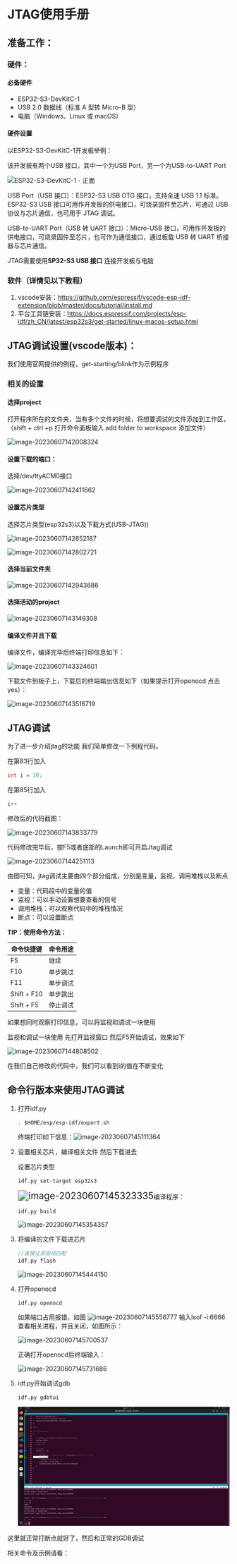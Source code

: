 # JTAG使用手册

## 准备工作：

### 硬件：

#### 必备硬件

- ESP32-S3-DevKitC-1
- USB 2.0 数据线（标准 A 型转 Micro-B 型）
- 电脑（Windows、Linux 或 macOS）



#### 硬件设置

以ESP32-S3-DevKitC-1开发板举例：

该开发板有两个USB 接口，其中一个为USB Port，另一个为USB-to-UART Port

![ESP32-S3-DevKitC-1 - 正面](https://docs.espressif.com/projects/esp-idf/zh_CN/latest/esp32s3/_images/ESP32-S3-DevKitC-1_v2-annotated-photo.png)

USB Port（USB 接口）：ESP32-S3 USB OTG 接口，支持全速 USB 1.1 标准。ESP32-S3 USB 接口可用作开发板的供电接口，可烧录固件至芯片，可通过 USB 协议与芯片通信，也可用于 JTAG 调试。



USB-to-UART Port（USB 转 UART 接口）：Micro-USB 接口，可用作开发板的供电接口，可烧录固件至芯片，也可作为通信接口，通过板载 USB 转 UART 桥接器与芯片通信。



JTAG需要使用**SP32-S3 USB 接口** 连接开发板与电脑





### 软件（详情见以下教程）

1. vscode安装：https://github.com/espressif/vscode-esp-idf-extension/blob/master/docs/tutorial/install.md
2. 平台工具链安装：https://docs.espressif.com/projects/esp-idf/zh_CN/latest/esp32s3/get-started/linux-macos-setup.html



## JTAG调试设置(vscode版本)：

我们使用官网提供的例程，get-starting/blink作为示例程序

### 相关的设置

#### 选择project

打开程序所在的文件夹，当有多个文件的时候，将想要调试的文件添加到工作区，（shift + ctrl +p 打开命令面板输入 add folder to workspace 添加文件）

![image-20230607142008324](/home/liboyu/.config/Typora/typora-user-images/image-20230607142008324.png)

#### 设置下载的端口：

选择/dev/ttyACM0接口

![image-20230607142411662](/home/liboyu/.config/Typora/typora-user-images/image-20230607142411662.png)



#### 设置芯片类型

选择芯片类型(esp32s3)以及下载方式(USB-JTAG))

![image-20230607142652187](/home/liboyu/.config/Typora/typora-user-images/image-20230607142652187.png)

![image-20230607142802721](/home/liboyu/.config/Typora/typora-user-images/image-20230607142802721.png)



#### 选择当前文件夹

![image-20230607142943686](/home/liboyu/.config/Typora/typora-user-images/image-20230607142943686.png)



#### 选择活动的project

![image-20230607143149308](/home/liboyu/.config/Typora/typora-user-images/image-20230607143149308.png)



#### 编译文件并且下载

编译文件，编译完毕后终端打印信息如下：

![image-20230607143324601](/home/liboyu/.config/Typora/typora-user-images/image-20230607143324601.png)



下载文件到板子上，下载后的终端输出信息如下（如果提示打开openocd 点击yes）：

![image-20230607143516719](/home/liboyu/.config/Typora/typora-user-images/image-20230607143516719.png)



## JTAG调试

为了进一步介绍jtag的功能 我们简单修改一下例程代码。

在第83行加入

```c
int i = 10;
```

在第85行加入

```c
i++
```

修改后的代码截图：

![image-20230607143833779](/home/liboyu/.config/Typora/typora-user-images/image-20230607143833779.png)



代码修改完毕后，按F5或者底部的Launch即可开启Jtag调试

![image-20230607144251113](/home/liboyu/.config/Typora/typora-user-images/image-20230607144251113.png)

由图可知，jtag调试主要由四个部分组成，分别是变量，监视，调用堆栈以及断点



- 变量：代码段中的变量的值
- 监视：可以手动设置想要查看的信号
- 调用堆栈：可以观察代码中的堆栈情况
- 断点：可以设置断点 





**TIP：使用命令方法：**

| 命令快捷键  | 命令用途 |
| ----------- | -------- |
| F5          | 继续     |
| F10         | 单步跳过 |
| F11         | 单步调试 |
| Shift + F10 | 单步跳出 |
| Shift + F5  | 停止调试 |



如果想同时观察打印信息，可以将监视和调试一块使用

监视和调试一块使用  先打开监视窗口 然后F5开始调试，效果如下

![image-20230607144808502](/home/liboyu/.config/Typora/typora-user-images/image-20230607144808502.png)

在我们自己修改的代码中，我们可以看到i的值在不断变化





## 命令行版本来使用JTAG调试

1. 打开idf.py

   ```
   . $HOME/esp/esp-idf/export.sh
   ```

   终端打印如下信息：![image-20230607145111364](/home/liboyu/.config/Typora/typora-user-images/image-20230607145111364.png)

2. 设置相关芯片，编译相关文件 然后下载进去

   设置芯片类型

   ```shell
   idf.py set-target esp32s3
   ```

   <img src="/home/liboyu/.config/Typora/typora-user-images/image-20230607145323335.png" alt="image-20230607145323335" style="zoom:150%;" />编译程序：

   ```
   idf.py build
   ```

   ![image-20230607145354357](/home/liboyu/.config/Typora/typora-user-images/image-20230607145354357.png)

3. 将编译的文件下载进芯片

   ```c
   //直接让其自动匹配
   idf.py flash
   ```

   ![image-20230607145444150](/home/liboyu/.config/Typora/typora-user-images/image-20230607145444150.png)

4. 打开openocd

   ```
   idf.py openocd
   ```

   如果端口占用报错，如图
   ![image-20230607145556777](/home/liboyu/.config/Typora/typora-user-images/image-20230607145556777.png)
   输入lsof -i:6666 查看相关进程，并且关闭，如图所示：

   ![image-20230607145700537](/home/liboyu/.config/Typora/typora-user-images/image-20230607145700537.png)

   正确打开openocd后终端输入：

   ![image-20230607145731686](/home/liboyu/.config/Typora/typora-user-images/image-20230607145731686.png)

5. idf.py开始调试gdb

   ```
   idf.py gdbtui
   ```

   ![](JTAG报告.assets/unknown_002.png)

这里就正常打断点就好了，然后和正常的GDB调试

相关命令及示例请看：
